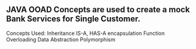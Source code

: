 ## JAVA OOAD Concepts are used to create a mock Bank Services for Single Customer.

Concepts Used: 
Inheritance IS-A, HAS-A
encapsulation
Function Overloading
Data Abstraction
Polymorphism
